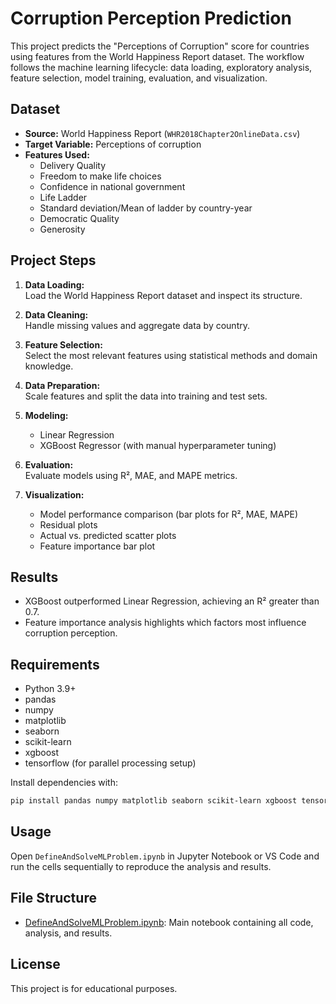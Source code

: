 # Corruption Perception Prediction

This project predicts the "Perceptions of Corruption" score for countries using features from the World Happiness Report dataset. The workflow follows the machine learning lifecycle: data loading, exploratory analysis, feature selection, model training, evaluation, and visualization.

## Dataset

- **Source:** World Happiness Report (`WHR2018Chapter2OnlineData.csv`)
- **Target Variable:** Perceptions of corruption
- **Features Used:**  
  - Delivery Quality  
  - Freedom to make life choices  
  - Confidence in national government  
  - Life Ladder  
  - Standard deviation/Mean of ladder by country-year  
  - Democratic Quality  
  - Generosity  

## Project Steps

1. **Data Loading:**  
   Load the World Happiness Report dataset and inspect its structure.

2. **Data Cleaning:**  
   Handle missing values and aggregate data by country.

3. **Feature Selection:**  
   Select the most relevant features using statistical methods and domain knowledge.

4. **Data Preparation:**  
   Scale features and split the data into training and test sets.

5. **Modeling:**  
   - Linear Regression  
   - XGBoost Regressor (with manual hyperparameter tuning)

6. **Evaluation:**  
   Evaluate models using R², MAE, and MAPE metrics.

7. **Visualization:**  
   - Model performance comparison (bar plots for R², MAE, MAPE)
   - Residual plots
   - Actual vs. predicted scatter plots
   - Feature importance bar plot

## Results

- XGBoost outperformed Linear Regression, achieving an R² greater than 0.7.
- Feature importance analysis highlights which factors most influence corruption perception.

## Requirements

- Python 3.9+
- pandas
- numpy
- matplotlib
- seaborn
- scikit-learn
- xgboost
- tensorflow (for parallel processing setup)

Install dependencies with:

```sh
pip install pandas numpy matplotlib seaborn scikit-learn xgboost tensorflow
```

## Usage

Open `DefineAndSolveMLProblem.ipynb` in Jupyter Notebook or VS Code and run the cells sequentially to reproduce the analysis and results.

## File Structure

- [DefineAndSolveMLProblem.ipynb](DefineAndSolveMLProblem.ipynb): Main notebook containing all code, analysis, and results.

## License

This project is for educational purposes.